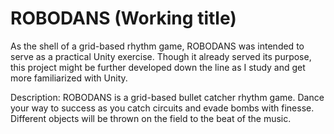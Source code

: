 # ROBODANS (Working title)

As the shell of a grid-based rhythm game, ROBODANS was intended to serve
as a practical Unity exercise. Though it already served its purpose, this
project might be further developed down the line as I study and get more
familiarized with Unity.

Description: ROBODANS is a grid-based bullet catcher rhythm game. Dance
your way to success as you catch circuits and evade bombs with finesse.
Different objects will be thrown on the field to the beat of the music.
